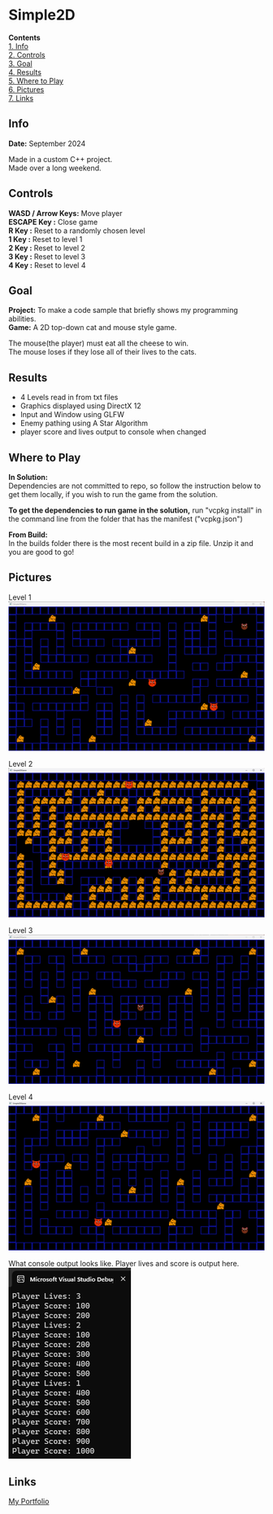 # Simple2D
**Contents**  
[1. Info](#info)  
[2. Controls](#controls)  
[3. Goal](#goal)  
[4. Results](#results)   
[5. Where to Play](#where-to-play)  
[6. Pictures](#pictures)  
[7. Links](#links)

## Info
**Date:** September 2024  

Made in a custom C++ project.  
Made over a long weekend.

## Controls
**WASD / Arrow Keys:** Move player  
**ESCAPE Key       :** Close game  
**R Key            :** Reset to a randomly chosen level  
**1 Key            :** Reset to level 1  
**2 Key            :** Reset to level 2  
**3 Key            :** Reset to level 3  
**4 Key            :** Reset to level 4  

## Goal
**Project:** To make a code sample that briefly shows my programming abilities.  
**Game:** A 2D top-down cat and mouse style game.  

The mouse(the player) must eat all the cheese to win.  
The mouse loses if they lose all of their lives to the cats.  

## Results
- 4 Levels read in from txt files
- Graphics displayed using DirectX 12
- Input and Window using GLFW
- Enemy pathing using A Star Algorithm  
- player score and lives output to console when changed  




## Where to Play
**In Solution:**  
Dependencies are not committed to repo, so follow the instruction below to get them locally, if you wish to run the game from the solution.  

**To get the dependencies to run game in the solution,** run "vcpkg install" in the command line  from the folder that has the manifest ("vcpkg.json")  

**From Build:**  
In the builds folder there is the most recent build in a zip file.  Unzip it and you are good to go!


## Pictures

Level 1
![alt text](Screenshots/Level_1.png)  

  
Level 2
![alt text](Screenshots/Level_2.png)  

  
Level 3
![alt text](Screenshots/Level_3.png)  

  
Level 4
![alt text](Screenshots/Level_4.png)  

  
What console output looks like. Player lives and score is output here.  
![alt text](Screenshots/Example_Console_Output.png)  

## Links

[My Portfolio](https://github.com/ksanti6/portfolio)  